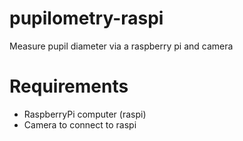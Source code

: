 # pupilometry-raspi
Measure pupil diameter via a raspberry pi and camera

# Requirements
  - RaspberryPi computer (raspi)
  - Camera to connect to raspi
